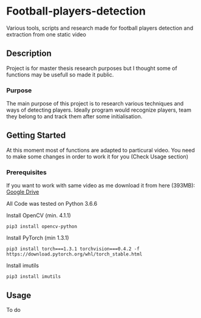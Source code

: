 # Football-players-detection
Various tools, scripts and research made for football players detection and extraction from one static video

## Description
Project is for master thesis research purposes but I thought some of functions may be usefull so made it public.

### Purpose
The main purpose of this project is to research various techniques and ways of detecting players. Ideally program would recognize players, team they belong to and track them after some initialisation.


## Getting Started
At this moment most of functions are adapted to particural video. You need to make some changes in order to work it for you (Check Usage section)
### Prerequisites
If you want to work with same video as me download it from here (393MB): [Google Drive](https://drive.google.com/file/d/1AfZjTKG3le_1MTOvFHcOUIhk51u1JraU/view?usp=sharing)

All Code was tested on Python 3.6.6

Install OpenCV (min. 4.1.1)
```
pip3 install opencv-python
```
Install PyTorch (min 1.3.1)
```
pip3 install torch===1.3.1 torchvision===0.4.2 -f https://download.pytorch.org/whl/torch_stable.html
```
Install imutils
```
pip3 install imutils
```

## Usage
To do
